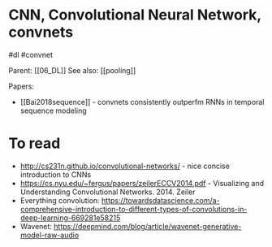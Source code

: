 # CNN, Convolutional Neural Network, convnets

#dl #convnet

Parent: [[06_DL]]
See also: [[pooling]]

Papers:
* [[Bai2018sequence]] - convnets consistently outperfm RNNs in temporal sequence modeling

# To read

* http://cs231n.github.io/convolutional-networks/ - nice concise introduction to CNNs
* https://cs.nyu.edu/~fergus/papers/zeilerECCV2014.pdf - Visualizing and Understanding Convolutional Networks. 2014. Zeiler
* Everything convolution: https://towardsdatascience.com/a-comprehensive-introduction-to-different-types-of-convolutions-in-deep-learning-669281e58215
* Wavenet: https://deepmind.com/blog/article/wavenet-generative-model-raw-audio